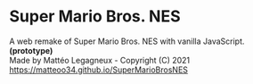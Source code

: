 # Super Mario Bros. NES
A web remake of Super Mario Bros. NES with vanilla JavaScript. **(prototype)**  
Made by Mattéo Legagneux - Copyright (C) 2021  
https://matteoo34.github.io/SuperMarioBrosNES
